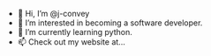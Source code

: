 - 👋 Hi, I’m @j-convey
- 👀 I’m interested in becoming a software developer.
- 🌱 I’m currently learning python.
- 📫 Check out my website at...

<!---
j-convey/j-convey is a ✨ special ✨ repository because its `README.md` (this file) appears on your GitHub profile.
You can click the Preview link to take a look at your changes.
--->
